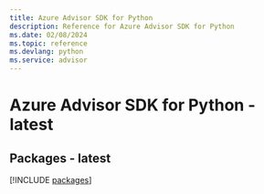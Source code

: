 ```yaml
---
title: Azure Advisor SDK for Python
description: Reference for Azure Advisor SDK for Python
ms.date: 02/08/2024
ms.topic: reference
ms.devlang: python
ms.service: advisor
---
```

# Azure Advisor SDK for Python - latest
## Packages - latest
[!INCLUDE [packages](advisor-index.md)]